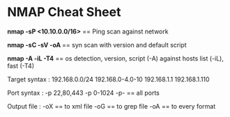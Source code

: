 # NMAP Cheat Sheet

**nmap -sP <10.10.0.0/16>** == Ping scan against network

**nmap -sC -sV <TARGET> -oA <OUTPUT>** == syn scan with version and default script
  
**nmap -A -iL <hosts> -T4** == os detection, version, script (-A) against hosts list (-iL), fast (-T4)
  
Target syntax :
  192.168.0.0/24
  192.168.0-4.0-10
  192.168.1.1 192.168.1.110
  
Port syntax :
  -p 22,80,443
  -p 0-1024
  -p- == all ports
  
Output file :
  -oX == to xml file
  -oG == to grep file
  -oA == to every format
